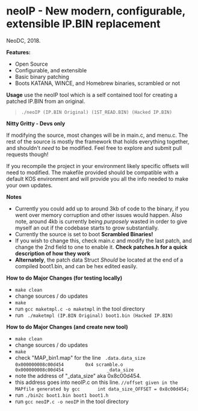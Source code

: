 # neoIP - New modern, configurable, extensible IP.BIN replacement
NeoDC, 2018.

**Features:**
 - Open Source
 - Configurable, and extensible
 - Basic binary patching
 - Boots KATANA, WINCE, and Homebrew binaries, scrambled or not

**Usage**
use the neoIP tool which is a self contained tool for creating a patched IP.BIN from an original.
>`./neoIP (IP.BIN Original) (1ST_READ.BIN) (Hacked IP.BIN)`
>
**Nitty Gritty - Devs only**

If modifying the source, most changes will be in main.c, and menu.c. 
The rest of the source is mostly the framework that holds everything together, and shouldn't *need* to be modified. Feel free to explore and submit pull requests though!

If you recompile the project in your environment likely specific offsets will need to modified. The makefile provided should be compatible with a default KOS environment and will provide you all the info needed to make your own updates.

**Notes**
 - Currently you could add up to around 3kb of code to the binary, if you went over memory corruption and other issues would happen. Also note, around 4kb is currently being *purposely* wasted in order to give myself an out if the codebase starts to grow substantially.
 - Currently the source is set to boot **Scrambled Binaries!**
 - If you wish to change this, check main.c and modify the last patch, and change the 2nd field to one to enable it. **Check patches.h for a quick description of how they work**
 - **Alternately**, the patch data Struct *Should* be located at the end of a compiled boot1.bin, and can be hex edited easily.

**How to do Major Changes (for testing locally)**
 - `make clean`
 - change sources / do updates
 - `make`
 - run `gcc maketmpl.c -o maketmpl` in the tool directory
 - run ` ./maketmpl (IP.BIN Original) boot1.bin (Hacked IP.BIN)`

**How to do Major Changes (and create new tool)**
 - `make clean`
 - change sources / do updates
 - `make`
 - check "MAP_bin1.map" for the line 
  ` .data.data_size`
 `                0x000000008c00d454        0x4 scramble.o`
 `                0x000000008c00d454                _data_size`
  - note the address of "_data_size" aka 0x8c00d454.
 - this address goes into neoIP.c  on this line.
   `//offset given in the MAPfile generated by gcc`
 `		int data_size_OFFSET = 0x8c00d454;`
 - run `./bin2c boot1.bin boot1 boot1.h`
 - run `gcc neoIP.c -o neoIP` in the tool directory